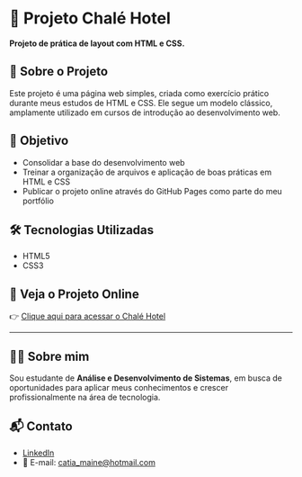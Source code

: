 # 🌄 Projeto Chalé Hotel

**Projeto de prática de layout com HTML e CSS.**

## 📌 Sobre o Projeto

Este projeto é uma página web simples, criada como exercício prático durante meus estudos de HTML e CSS. Ele segue um modelo clássico, amplamente utilizado em cursos de introdução ao desenvolvimento web.

## 🎯 Objetivo

- Consolidar a base do desenvolvimento web  
- Treinar a organização de arquivos e aplicação de boas práticas em HTML e CSS  
- Publicar o projeto online através do GitHub Pages como parte do meu portfólio  

## 🛠️ Tecnologias Utilizadas

- HTML5  
- CSS3  

## 🔗 Veja o Projeto Online  
👉 [Clique aqui para acessar o Chalé Hotel](https://catiamaine.github.io/Chal-Hotel/)

---

## 🙋‍♀️ Sobre mim

Sou estudante de **Análise e Desenvolvimento de Sistemas**, em busca de oportunidades para aplicar meus conhecimentos e crescer profissionalmente na área de tecnologia.

## 📬 Contato

- [LinkedIn](https://www.linkedin.com/in/catia-maine-campos-8a6b39193/)  
- 📧 E-mail: catia_maine@hotmail.com
